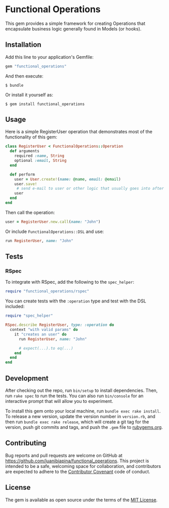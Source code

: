 # Functional Operations

This gem provides a simple framework for creating Operations that encapsulate
business logic generally found in Models (or hooks).

## Installation

Add this line to your application's Gemfile:

```ruby
gem "functional_operations"
```

And then execute:

    $ bundle

Or install it yourself as:

    $ gem install functional_operations

## Usage

Here is a simple RegisterUser operation that demonstrates most of the functionality
of this gem:

```ruby
class RegisterUser < FunctionalOperations::Operation
  def arguments
    required :name, String
    optional :email, String
  end

  def perform
    user = User.create!(name: @name, email: @email)
    user.save!
     # send e-mail to user or other logic that usually goes into after hooks
    user
  end
end
```

Then call the operation:

```ruby
user = RegisterUser.new.call(name: "John")
```

Or include `FunctionalOperations::DSL` and use:
```ruby
run RegisterUser, name: "John"
```

## Tests

### RSpec

To integrate with RSpec, add the following to the `spec_helper`:

```ruby
require "functional_operations/rspec"
```

You can create tests with the `:operation` type and test with the DSL included:

```ruby
require "spec_helper"

RSpec.describe RegisterUser, type: :operation do
  context "with valid params" do
    it "creates an user" do
      run RegisterUser, name: "John"

      # expect(...).to eq(...)
    end
  end
end
```

## Development

After checking out the repo, run `bin/setup` to install dependencies. Then, run
`rake spec` to run the tests. You can also run `bin/console` for an interactive
prompt that will allow you to experiment.

To install this gem onto your local machine, run `bundle exec rake install`. To
release a new version, update the version number in `version.rb`, and then run
`bundle exec rake release`, which will create a git tag for the version, push
git commits and tags, and push the `.gem` file to
[rubygems.org](https://rubygems.org).

## Contributing

Bug reports and pull requests are welcome on GitHub at
https://github.com/juanibiapina/functional_operations. This project is intended
to be a safe, welcoming space for collaboration, and contributors are expected
to adhere to the [Contributor Covenant](http://contributor-covenant.org) code
of conduct.


## License

The gem is available as open source under the terms of the [MIT
License](http://opensource.org/licenses/MIT).

